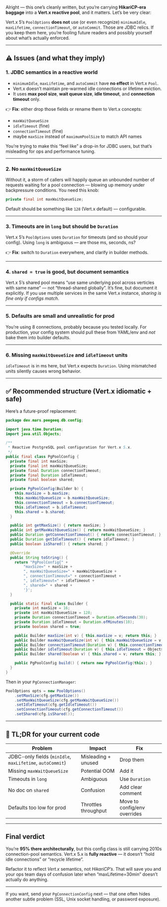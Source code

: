 Alright — this one’s cleanly written, but you’re carrying **HikariCP-era baggage** into a **Vert.x reactive pool**, and it matters. Let’s be very clear:

Vert.x 5’s `PoolOptions` **does not** use (or even recognize) `minimumIdle`, `maxLifetime`, `connectionTimeout`, or `autoCommit`. Those are JDBC relics. If you keep them here, you’re fooling future readers and possibly yourself about what’s actually enforced.

---

## ⚠️ Issues (and what they imply)

### 1. **JDBC semantics in a reactive world**

* `minimumIdle`, `maxLifetime`, and `autoCommit` have **no effect** in Vert.x `Pool`.
* Vert.x doesn’t maintain pre-warmed idle connections or lifetime eviction.
* It uses **max pool size**, **wait queue size**, **idle timeout**, and **connection timeout** only.

👉 **Fix**: either drop those fields or rename them to Vert.x concepts:

* `maxWaitQueueSize`
* `idleTimeout` (fine)
* `connectionTimeout` (fine)
* maybe `maxSize` instead of `maximumPoolSize` to match API names

You’re trying to make this “feel like” a drop-in for JDBC users, but that’s misleading for ops and performance tuning.

---

### 2. **No `maxWaitQueueSize`**

Without it, a storm of callers will happily queue an unbounded number of requests waiting for a pool connection — blowing up memory under backpressure conditions.
You need this knob:

```java
private final int maxWaitQueueSize;
```

Default should be something like `128` (Vert.x default) — configurable.

---

### 3. **Timeouts are in `long` but should be `Duration`**

Vert.x 5’s `PoolOptions` uses `Duration` for timeouts (and so should your config). Using `long` is ambiguous — are those ms, seconds, ns?

👉 **Fix**: switch to `Duration` everywhere, and clarify in builder methods.

---

### 4. **`shared = true` is good, but document semantics**

Vert.x 5’s shared pool means “use same underlying pool across verticles with same name” — not “thread-shared globally”. It’s fine, but document it explicitly. If you use multiple services in the same Vert.x instance, *sharing is fine only if configs match*.

---

### 5. **Defaults are small and unrealistic for prod**

You’re using 8 connections, probably because you tested locally.
For production, your config system should pull these from YAML/env and *not* bake them into builder defaults.

---

### 6. **Missing `maxWaitQueueSize` and `idleTimeout` units**

`idleTimeout` is in ms here, but Vert.x expects `Duration`. Using mismatched units silently causes wrong behavior.

---

## ✅ Recommended structure (Vert.x idiomatic + safe)

Here’s a future-proof replacement:

```java
package dev.mars.peegeeq.db.config;

import java.time.Duration;
import java.util.Objects;

/**
 * Reactive PostgreSQL pool configuration for Vert.x 5.x.
 */
public final class PgPoolConfig {
  private final int maxSize;
  private final int maxWaitQueueSize;
  private final Duration connectionTimeout;
  private final Duration idleTimeout;
  private final boolean shared;

  private PgPoolConfig(Builder b) {
    this.maxSize = b.maxSize;
    this.maxWaitQueueSize = b.maxWaitQueueSize;
    this.connectionTimeout = b.connectionTimeout;
    this.idleTimeout = b.idleTimeout;
    this.shared = b.shared;
  }

  public int getMaxSize() { return maxSize; }
  public int getMaxWaitQueueSize() { return maxWaitQueueSize; }
  public Duration getConnectionTimeout() { return connectionTimeout; }
  public Duration getIdleTimeout() { return idleTimeout; }
  public boolean isShared() { return shared; }

  @Override
  public String toString() {
    return "PgPoolConfig{" +
        "maxSize=" + maxSize +
        ", maxWaitQueueSize=" + maxWaitQueueSize +
        ", connectionTimeout=" + connectionTimeout +
        ", idleTimeout=" + idleTimeout +
        ", shared=" + shared +
        '}';
  }

  public static final class Builder {
    private int maxSize = 16;
    private int maxWaitQueueSize = 128;
    private Duration connectionTimeout = Duration.ofSeconds(30);
    private Duration idleTimeout = Duration.ofMinutes(10);
    private boolean shared = true;

    public Builder maxSize(int v) { this.maxSize = v; return this; }
    public Builder maxWaitQueueSize(int v) { this.maxWaitQueueSize = v; return this; }
    public Builder connectionTimeout(Duration v) { this.connectionTimeout = Objects.requireNonNull(v); return this; }
    public Builder idleTimeout(Duration v) { this.idleTimeout = Objects.requireNonNull(v); return this; }
    public Builder shared(boolean v) { this.shared = v; return this; }

    public PgPoolConfig build() { return new PgPoolConfig(this); }
  }
}
```

Then in your `PgConnectionManager`:

```java
PoolOptions opts = new PoolOptions()
    .setMaxSize(cfg.getMaxSize())
    .setMaxWaitQueueSize(cfg.getMaxWaitQueueSize())
    .setIdleTimeout(cfg.getIdleTimeout())
    .setConnectionTimeout(cfg.getConnectionTimeout())
    .setShared(cfg.isShared());
```

---

## 🎯 TL;DR for your current code

| Problem                                                   | Impact               | Fix                          |
| --------------------------------------------------------- | -------------------- | ---------------------------- |
| JDBC-only fields (`minIdle`, `maxLifetime`, `autoCommit`) | Misleading + unused  | Drop them                    |
| Missing `maxWaitQueueSize`                                | Potential OOM        | Add it                       |
| Timeouts in `long`                                        | Ambiguous            | Use `Duration`               |
| No doc on `shared`                                        | Confusion            | Add clear comment            |
| Defaults too low for prod                                 | Throttles throughput | Move to config/env overrides |

---

## Final verdict

You’re **95% there architecturally**, but this config class is still carrying 2010s connection-pool semantics. Vert.x 5.x is **fully reactive** — it doesn’t “hold idle connections” or “recycle lifetime”.

Refactor it to reflect *Vert.x* semantics, not *HikariCP’s*.
That will save you and your ops team days of confusion later when “maxLifetime=30min” doesn’t actually do anything.

---

If you want, send your `PgConnectionConfig` next — that one often hides another subtle problem (SSL, Unix socket handling, or password exposure).
